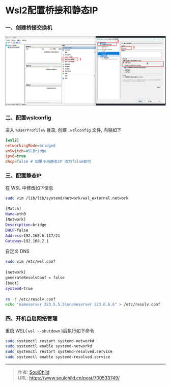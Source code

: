 # Wsl2配置桥接和静态IP


<!--more-->

### 一、创建桥接交换机

![创建桥接交换机](images/image.png)

### 二、配置wslconfig

进入 `%UserProfile%` 目录, 创建 `.wslconfig` 文件, 内容如下

```ini
[wsl2]
networkingMode=bridged
vmSwitch=WSLBridge
ipv6=true
dhcp=false # 如果不用静态IP 改为false即可
```

### 三、配置静态IP

在 WSL 中修改如下信息

```bash
sudo vim /lib/lib/systemd/network/wsl_external.network

[Match]
Name=eth0
[Network]
Description=bridge
DHCP=false
Address=192.168.6.117/21
Gateway=192.168.2.1
```

自定义 DNS

```bash
sudo vim /etc/wsl.conf

[network]
generateResolvConf = false
[boot]
systemd=true

rm -f /etc/resolv.conf
echo "nameserver 223.5.5.5\nnameserver 223.6.6.6" > /etc/resolv.conf

```

### 四、开机自启网络管理

重启 WSL( `wsl --shutdown` )后执行如下命令

```bash
sudo systemctl restart systemd-networkd
sudo systemctl enable systemd-networkd
sudo systemctl restart systemd-resolved.service
sudo systemctl enable systemd-resolved.service
```


---

> 作者: [SoulChild](https://www.soulchild.cn)  
> URL: https://www.soulchild.cn/post/700533749/  

